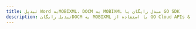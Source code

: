 ---title: تبدیل Word بهMOBIXML، DOCM به MOBIXML مبدل رایگان یا GO SDKdescription: تبدیل رایگانDOCM به MOBIXML با استفاده از GO Cloud APIs & SDK. همچنین اسناد Microsoft Word و OpenOffice را در Cloud ایجاد، ویرایش و رندر کنید.---